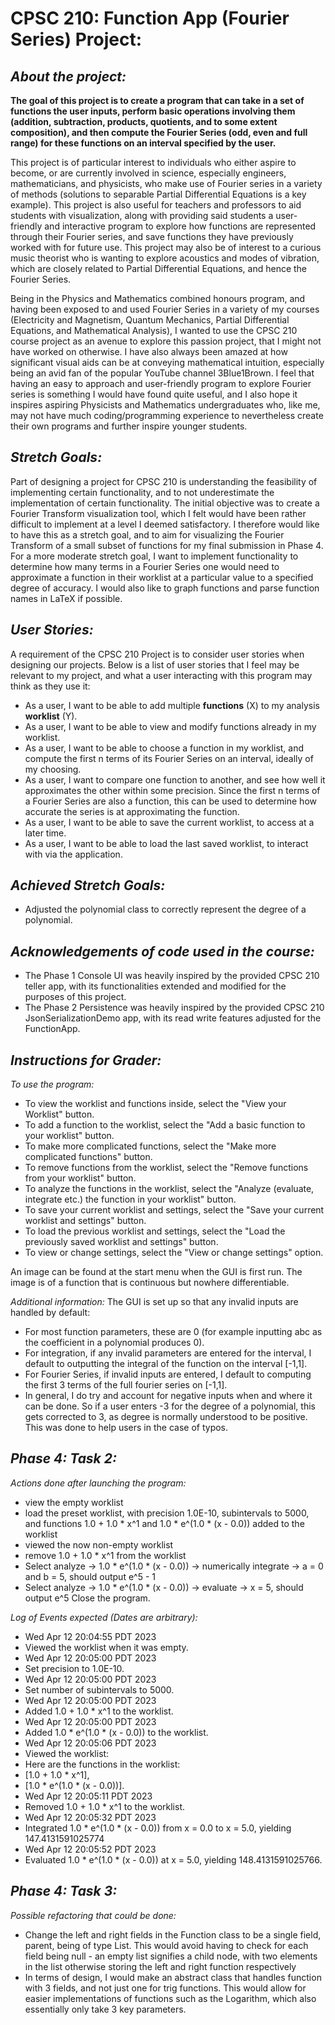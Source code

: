 # CPSC 210: Function App (Fourier Series) Project:

## *About the project:*
**The goal of this project is to create a program that can take in a set of functions the user inputs, perform basic
operations involving them (addition, subtraction, products, quotients, and to some extent composition), and then 
compute the Fourier Series (odd, even and full range) for these functions on an interval specified by the user.**

This project is of particular interest to individuals who either aspire to become, or are currently involved in
science, especially engineers, mathematicians, and physicists, who make use of Fourier series in a variety of methods 
(solutions to separable Partial Differential Equations is a key example). This project is also useful for teachers and 
professors to aid students with visualization, along with providing said students a user-friendly and interactive 
program to explore how functions are represented through their Fourier series, and save functions they have previously 
worked with for future use. This project may also be of interest to a curious music theorist who is wanting to explore
acoustics and modes of vibration, which are closely related to Partial Differential Equations, and hence the Fourier 
Series. 

Being in the Physics and Mathematics combined honours program, and having been exposed to and used Fourier Series in a 
variety of my courses (Electricity and Magnetism, Quantum Mechanics, Partial Differential Equations, and Mathematical 
Analysis), I wanted to use the CPSC 210 course project as an avenue to explore this passion project, that I might not 
have worked on otherwise. I have also always been amazed at how significant visual aids can be at conveying mathematical
intuition, especially being an avid fan of the popular YouTube channel 3Blue1Brown. I feel that having an easy to 
approach and user-friendly program to explore Fourier series is something I would have found quite useful, and I also 
hope it inspires aspiring Physicists and Mathematics undergraduates who, like me, may not have much coding/programming 
experience to nevertheless create their own programs and further inspire younger students. 

## *Stretch Goals:*
Part of designing a project for CPSC 210 is understanding the feasibility of implementing certain functionality, and to
not underestimate the implementation of certain functionality. The initial objective was to create a Fourier Transform
visualization tool, which I felt would have been rather difficult to implement at a level I deemed satisfactory. I
therefore would like to have this as a stretch goal, and to aim for visualizing the Fourier Transform of a small subset
of functions for my final submission in Phase 4. For a more moderate stretch goal, I want to implement functionality 
to determine how many terms in a Fourier Series one would need to approximate a function in their worklist at a 
particular value to a specified degree of accuracy. I would also like to graph functions and parse function names in
LaTeX if possible.

## *User Stories:*
A requirement of the CPSC 210 Project is to consider user stories when designing our projects. Below is a list of user
stories that I feel may be relevant to my project, and what a user interacting with this program may think as they use
it:

- As a user, I want to be able to add multiple **functions** (X) to my analysis **worklist** (Y).
- As a user, I want to be able to view and modify functions already in my worklist.
- As a user, I want to be able to choose a function in my worklist, and compute the first n terms of its Fourier Series
on an interval, ideally of my choosing.
- As a user, I want to compare one function to another, and see how well it approximates the other within some
precision. Since the first n terms of a Fourier Series are also a function, this can be used to determine how accurate
the series is at approximating the function.
- As a user, I want to be able to save the current worklist, to access at a later time.
- As a user, I want to be able to load the last saved worklist, to interact with via the application.

## *Achieved Stretch Goals:*
- Adjusted the polynomial class to correctly represent the degree of a polynomial.

## *Acknowledgements of code used in the course:*
- The Phase 1 Console UI was heavily inspired by the provided CPSC 210 teller app, with its functionalities extended 
and modified for the purposes of this project. 
- The Phase 2 Persistence was heavily inspired by the provided CPSC 210 JsonSerializationDemo app, with its read write
features adjusted for the FunctionApp.

## *Instructions for Grader:*
*To use the program:*

- To view the worklist and functions inside, select the "View your Worklist" button.
- To add a function to the worklist, select the "Add a basic function to your worklist" button.
- To make more complicated functions, select the "Make more complicated functions" button.
- To remove functions from the worklist, select the "Remove functions from your worklist" button.
- To analyze the functions in the worklist, select the "Analyze (evaluate, integrate etc.) the function in your
worklist" button.
- To save your current worklist and settings, select the "Save your current worklist and settings" button.
- To load the previous worklist and settings, select the "Load the previously saved worklist and settings" button.
- To view or change settings, select the "View or change settings" option.

An image can be found at the start menu when the GUI is first run. The image is of a function that is continuous but
nowhere differentiable.

*Additional information:*
The GUI is set up so that any invalid inputs are handled by default:
- For most function parameters, these are 0 (for example inputting abc as the coefficient in a polynomial produces 0).
- For integration, if any invalid parameters are entered for the interval, I default to outputting the integral of the
function on the interval [-1,1]. 
- For Fourier Series, if invalid inputs are entered, I default to computing the first 3 terms of the full
fourier series on [-1,1]. 
- In general, I do try and account for negative inputs when and where it can be done. So if a user enters -3 for the 
degree of a polynomial, this gets corrected to 3, as degree is normally understood to be positive. This was done to help
users in the case of typos.

## *Phase 4: Task 2:*
*Actions done after launching the program:*
- view the empty worklist
- load the preset worklist, with precision 1.0E-10, subintervals to 5000, and functions 1.0 + 1.0 * x^1 and 
1.0 * e^(1.0 * (x - 0.0)) added to the worklist
- viewed the now non-empty worklist
- remove 1.0 + 1.0 * x^1 from the worklist
- Select analyze -> 1.0 * e^(1.0 * (x - 0.0)) -> numerically integrate -> a = 0 and b = 5, should output e^5 - 1
- Select analyze -> 1.0 * e^(1.0 * (x - 0.0)) -> evaluate -> x = 5, should output e^5
Close the program.

*Log of Events expected (Dates are arbitrary):*
- Wed Apr 12 20:04:55 PDT 2023
- Viewed the worklist when it was empty.
- Wed Apr 12 20:05:00 PDT 2023
- Set precision to 1.0E-10.
- Wed Apr 12 20:05:00 PDT 2023
- Set number of subintervals to 5000.
- Wed Apr 12 20:05:00 PDT 2023
- Added 1.0 + 1.0 * x^1 to the worklist.
- Wed Apr 12 20:05:00 PDT 2023
- Added 1.0 * e^(1.0 * (x - 0.0)) to the worklist.
- Wed Apr 12 20:05:06 PDT 2023
- Viewed the worklist:
- Here are the functions in the worklist:
- [1.0 + 1.0 * x^1],
- [1.0 * e^(1.0 * (x - 0.0))].
- Wed Apr 12 20:05:11 PDT 2023
- Removed 1.0 + 1.0 * x^1 to the worklist.
- Wed Apr 12 20:05:32 PDT 2023
- Integrated 1.0 * e^(1.0 * (x - 0.0)) from x = 0.0 to x = 5.0, yielding 147.4131591025774
- Wed Apr 12 20:05:52 PDT 2023
- Evaluated 1.0 * e^(1.0 * (x - 0.0)) at x = 5.0, yielding 148.4131591025766.

## *Phase 4: Task 3:*
*Possible refactoring that could be done:*
- Change the left and right fields in the Function class to be a single field, parent, being of type List<Function>. 
This would avoid having to check for each field being null - an empty list signifies a child node, with two elements in
the list otherwise storing the left and right function respectively
- In terms of design, I would make an abstract class that handles function with 3 fields, and not just one for trig 
functions. This would allow for easier implementations of functions such as the Logarithm, which also essentially only 
take 3 key parameters.


